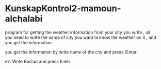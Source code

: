 # KunskapKontrol2-mamoun-alchalabi

program for getting the weather information from your city you write , all you need to write the name of city you want to know the weather on it , and you get the information

you get the information by write name of the city and press \\Enter

ex. Write Bastad and press Enter